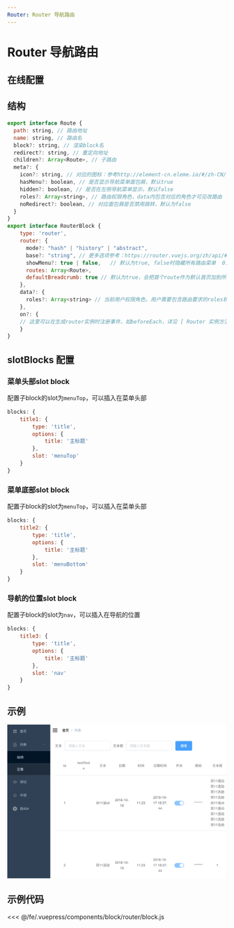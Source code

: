 ```yaml
---
Router: Router 导航路由
---
```

# Router 导航路由

## 在线配置
<ClientOnly>
<ams-config name="router" type="block"/>
</ClientOnly>

## 结构

```js
export interface Route {
  path: string, // 路由地址
  name: string, // 路由名
  block?: string, // 渲染block名
  redirect?: string, // 重定向地址
  children?: Array<Route>, // 子路由
  meta?: {
    icon?: string, // 对应的图标：参考http://element-cn.eleme.io/#/zh-CN/component/icon，如 'info' 对应 'el-icon-info'
    hasMenu?: boolean, // 是否显示导航菜单面包屑，默认true
    hidden?: boolean, // 是否在左侧导航菜单显示，默认false
    roles?: Array<string>, // 路由权限角色，data内包含对应的角色才可见改路由
    noRedirect?: boolean, // 对应面包屑是否禁用跳转，默认为false
  }
}
export interface RouterBlock {
    type: 'router',
    router: {
      mode?: "hash" | "history" | "abstract",
      base?: "string", // 更多选项参考：https://router.vuejs.org/zh/api/#linkexactactiveclass
      showMenu?: true | false,   // 默认为true, false时隐藏所有路由菜单  0.8.6+支持
      routes: Array<Route>,
      defaultBreadcrumb: true // 默认为true，会把首个route作为默认首页加到所有面包屑，设置为false禁用此行为， 0.7.5+支持
    },
    data?: {
      roles?: Array<string> // 当前用户权限角色，用户需要包含路由要求的roles权限才能看到对应菜单
    },
    on?: {
    // 这里可以在生成router实例时注册事件，如beforeEach，详见 [ Router 实例方法 ](https://router.vuejs.org/zh/api/#router-%E5%AE%9E%E4%BE%8B%E6%96%B9%E6%B3%95)
    }
}
```
## slotBlocks 配置

### 菜单头部slot block

配置子block的slot为`menuTop`，可以插入在菜单头部

``` js {7}
blocks: {
    title1: {
        type: 'title',
        options: {
            title: '主标题'
        },
        slot: 'menuTop'
    }
}
```

### 菜单底部slot block

配置子block的slot为`menuTop`，可以插入在菜单头部

``` js {7}
blocks: {
    title2: {
        type: 'title',
        options: {
            title: '主标题'
        },
        slot: 'menuBottom'
    }
}
```

### 导航的位置slot block

配置子block的slot为`nav`，可以插入在导航的位置

``` js {7}
blocks: {
    title3: {
        type: 'title',
        options: {
            title: '主标题'
        },
        slot: 'nav'
    }
}
```
 

## 示例
![router](../assets/block-router.png)

## 示例代码
<<< @/fe/.vuepress/components/block/router/block.js